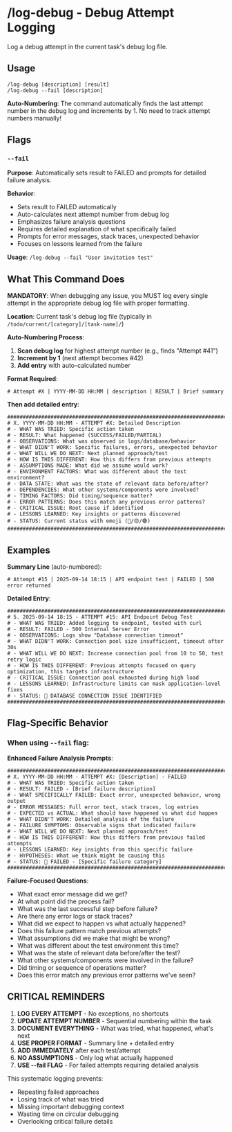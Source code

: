# /log-debug - Debug Attempt Logging

Log a debug attempt in the current task's debug log file.

## Usage
```
/log-debug [description] [result]
/log-debug --fail [description]
```

**Auto-Numbering**: The command automatically finds the last attempt number in the debug log and increments by 1. No need to track attempt numbers manually!

## Flags

### `--fail`
**Purpose**: Automatically sets result to FAILED and prompts for detailed failure analysis.

**Behavior**:
- Sets result to FAILED automatically
- Auto-calculates next attempt number from debug log
- Emphasizes failure analysis questions
- Requires detailed explanation of what specifically failed
- Prompts for error messages, stack traces, unexpected behavior
- Focuses on lessons learned from the failure

**Usage**: `/log-debug --fail "User invitation test"`

## What This Command Does

**MANDATORY**: When debugging any issue, you MUST log every single attempt in the appropriate debug log file with proper formatting.

**Location**: Current task's debug log file (typically in `/todo/current/[category]/[task-name]/`)

**Auto-Numbering Process**:
1. **Scan debug log** for highest attempt number (e.g., finds "Attempt #41")
2. **Increment by 1** (next attempt becomes #42)
3. **Add entry** with auto-calculated number

**Format Required**:
```
# Attempt #X | YYYY-MM-DD HH:MM | description | RESULT | Brief summary
```

**Then add detailed entry**:
```
##############################################################################
# X. YYYY-MM-DD HH:MM - ATTEMPT #X: Detailed Description
# - WHAT WAS TRIED: Specific action taken
# - RESULT: What happened (SUCCESS/FAILED/PARTIAL)
# - OBSERVATIONS: What was observed in logs/database/behavior
# - WHAT DIDN'T WORK: Specific failures, errors, unexpected behavior
# - WHAT WILL WE DO NEXT: Next planned approach/test
# - HOW IS THIS DIFFERENT: How this differs from previous attempts
# - ASSUMPTIONS MADE: What did we assume would work?
# - ENVIRONMENT FACTORS: What was different about the test environment?
# - DATA STATE: What was the state of relevant data before/after?
# - DEPENDENCIES: What other systems/components were involved?
# - TIMING FACTORS: Did timing/sequence matter?
# - ERROR PATTERNS: Does this match any previous error patterns?
# - CRITICAL ISSUE: Root cause if identified
# - LESSONS LEARNED: Key insights or patterns discovered
# - STATUS: Current status with emoji (🔴/🟡/🟢)
##############################################################################
```

## Examples

**Summary Line** (auto-numbered):
```
# Attempt #15 | 2025-09-14 18:15 | API endpoint test | FAILED | 500 error returned
```

**Detailed Entry**:
```
##############################################################################
# 5. 2025-09-14 18:15 - ATTEMPT #15: API Endpoint Debug Test
# - WHAT WAS TRIED: Added logging to endpoint, tested with curl
# - RESULT: FAILED - 500 Internal Server Error
# - OBSERVATIONS: Logs show "Database connection timeout"
# - WHAT DIDN'T WORK: Connection pool size insufficient, timeout after 30s
# - WHAT WILL WE DO NEXT: Increase connection pool from 10 to 50, test retry logic
# - HOW IS THIS DIFFERENT: Previous attempts focused on query optimization, this targets infrastructure
# - CRITICAL ISSUE: Connection pool exhausted during high load
# - LESSONS LEARNED: Infrastructure limits can mask application-level fixes
# - STATUS: 🔴 DATABASE CONNECTION ISSUE IDENTIFIED
##############################################################################
```

## Flag-Specific Behavior

### When using `--fail` flag:

**Enhanced Failure Analysis Prompts**:
```
##############################################################################
# X. YYYY-MM-DD HH:MM - ATTEMPT #X: [Description] - FAILED
# - WHAT WAS TRIED: Specific action taken
# - RESULT: FAILED - [Brief failure description]
# - WHAT SPECIFICALLY FAILED: Exact error, unexpected behavior, wrong output
# - ERROR MESSAGES: Full error text, stack traces, log entries
# - EXPECTED vs ACTUAL: What should have happened vs what did happen
# - WHAT DIDN'T WORK: Detailed analysis of the failure
# - FAILURE SYMPTOMS: Observable signs that indicated failure
# - WHAT WILL WE DO NEXT: Next planned approach/test
# - HOW IS THIS DIFFERENT: How this differs from previous failed attempts
# - LESSONS LEARNED: Key insights from this specific failure
# - HYPOTHESES: What we think might be causing this
# - STATUS: 🔴 FAILED - [Specific failure category]
##############################################################################
```

**Failure-Focused Questions**:
- What exact error message did we get?
- At what point did the process fail?
- What was the last successful step before failure?
- Are there any error logs or stack traces?
- What did we expect to happen vs what actually happened?
- Does this failure pattern match previous attempts?
- What assumptions did we make that might be wrong?
- What was different about the test environment this time?
- What was the state of relevant data before/after the test?
- What other systems/components were involved in the failure?
- Did timing or sequence of operations matter?
- Does this error match any previous error patterns we've seen?

## CRITICAL REMINDERS

1. **LOG EVERY ATTEMPT** - No exceptions, no shortcuts
2. **UPDATE ATTEMPT NUMBER** - Sequential numbering within the task
3. **DOCUMENT EVERYTHING** - What was tried, what happened, what's next
4. **USE PROPER FORMAT** - Summary line + detailed entry
5. **ADD IMMEDIATELY** after each test/attempt
6. **NO ASSUMPTIONS** - Only log what actually happened
7. **USE --fail FLAG** - For failed attempts requiring detailed analysis

This systematic logging prevents:
- Repeating failed approaches
- Losing track of what was tried
- Missing important debugging context
- Wasting time on circular debugging
- Overlooking critical failure details